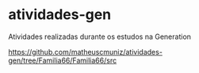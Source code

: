 # atividades-gen
Atividades realizadas durante os estudos na Generation

https://github.com/matheuscmuniz/atividades-gen/tree/Familia66/Familia66/src
